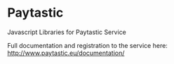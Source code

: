 # Paytastic
Javascript Libraries for Paytastic Service

Full documentation and registration to the service here: http://www.paytastic.eu/documentation/
